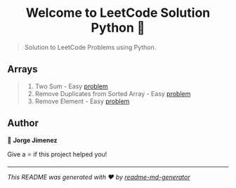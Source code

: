 <h1 align="center">Welcome to LeetCode Solution Python 👋</h1>
<p>
</p>

> Solution to LeetCode Problems using Python.

<h2> Arrays </h2>

>1. Two Sum - Easy [problem](https://github.com/Caleno83/LeetCode-Solution-Python/blob/main/LeetCode/Arrays/Two_Sum.py)
>26. Remove Duplicates from Sorted Array - Easy [problem](https://github.com/Caleno83/LeetCode-Solution-Python/blob/main/LeetCode/Arrays/26.%20Remove_Duplicates_From_Sorted_Array.py)
>27. Remove Element - Easy [problem](https://github.com/Caleno83/LeetCode-Solution-Python/blob/main/LeetCode/Arrays/Remove_Elements.py)





## Author

👤 **Jorge Jimenez**



Give a ⭐️ if this project helped you!

***
_This README was generated with ❤️ by [readme-md-generator](https://github.com/kefranabg/readme-md-generator)_